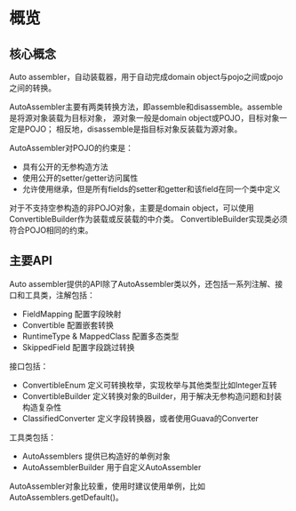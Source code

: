 # 概览

## 核心概念

Auto assembler，自动装载器，用于自动完成domain object与pojo之间或pojo之间的转换。

AutoAssembler主要有两类转换方法，即assemble和disassemble。assemble是将源对象装载为目标对象， 源对象一般是domain object或POJO，目标对象一定是POJO； 相反地，disassemble是指目标对象反装载为源对象。

AutoAssembler对POJO的约束是：
* 具有公开的无参构造方法
* 使用公开的setter/getter访问属性
* 允许使用继承，但是所有fields的setter和getter和该field在同一个类中定义

对于不支持空参构造的非POJO对象，主要是domain object，可以使用ConvertibleBuilder作为装载或反装载的中介类。 ConvertibleBuilder实现类必须符合POJO相同的约束。

## 主要API

Auto assembler提供的API除了AutoAssembler类以外，还包括一系列注解、接口和工具类，注解包括：
* FieldMapping 配置字段映射
* Convertible 配置嵌套转换
* RuntimeType & MappedClass 配置多态类型
* SkippedField 配置字段跳过转换

接口包括：
* ConvertibleEnum 定义可转换枚举，实现枚举与其他类型比如Integer互转
* ConvertibleBuilder 定义转换对象的Builder，用于解决无参构造问题和封装构造复杂性
* ClassifiedConverter 定义字段转换器，或者使用Guava的Converter

工具类包括：
* AutoAssemblers 提供已构造好的单例对象
* AutoAssemblerBuilder 用于自定义AutoAssembler

AutoAssembler对象比较重，使用时建议使用单例，比如AutoAssemblers.getDefault()。
